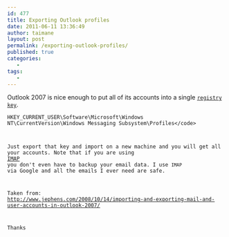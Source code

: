 ```yaml
---
id: 477
title: Exporting Outlook profiles
date: 2011-06-11 13:36:49
author: taimane
layout: post
permalink: /exporting-outlook-profiles/
published: true
categories:
   -
tags:
   -
---
```

Outlook 2007 is nice enough to put all of its accounts into a single <code><a rel="nofollow" title="registry key" href="http://en.wikipedia.org/wiki/Windows_Registry">registry key</a></code>.



<code>HKEY_CURRENT_USER\Software\Microsoft\Windows NT\CurrentVersion\Windows Messaging Subsystem\Profiles\</code>



Just export that key and import on a new machine and you will get all your accounts. Note that if you are using <a rel="nofollow" title="IMAP " href="http://en.wikipedia.org/wiki/Internet_Message_Access_Protocol">IMAP </a>you don't even have to backup your email data. I use <code>IMAP </code>via Google and all the emails I ever need are safe.



Taken from: <a rel="nofollow" href="http://www.jephens.com/2008/10/14/importing-and-exporting-mail-and-user-accounts-in-outlook-2007/" target="_blank">http://www.jephens.com/2008/10/14/importing-and-exporting-mail-and-user-accounts-in-outlook-2007/</a>



Thanks  

